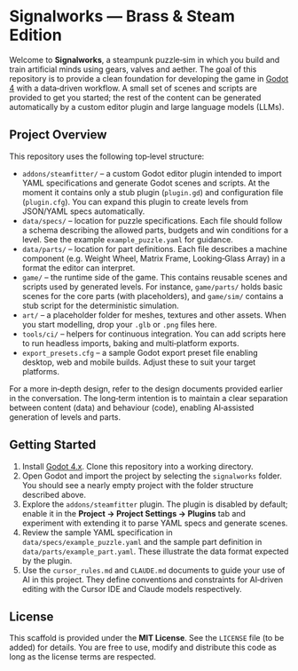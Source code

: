 # Signalworks — Brass & Steam Edition

Welcome to **Signalworks**, a steampunk puzzle‑sim in which you build and train artificial minds using gears, valves and aether.  The goal of this repository is to provide a clean foundation for developing the game in [Godot 4](https://godotengine.org/) with a data‑driven workflow.  A small set of scenes and scripts are provided to get you started; the rest of the content can be generated automatically by a custom editor plugin and large language models (LLMs).

## Project Overview

This repository uses the following top‑level structure:

- `addons/steamfitter/` – a custom Godot editor plugin intended to import YAML specifications and generate Godot scenes and scripts.  At the moment it contains only a stub plugin (`plugin.gd`) and configuration file (`plugin.cfg`).  You can expand this plugin to create levels from JSON/YAML specs automatically.
- `data/specs/` – location for puzzle specifications.  Each file should follow a schema describing the allowed parts, budgets and win conditions for a level.  See the example `example_puzzle.yaml` for guidance.
- `data/parts/` – location for part definitions.  Each file describes a machine component (e.g. Weight Wheel, Matrix Frame, Looking‑Glass Array) in a format the editor can interpret.
- `game/` – the runtime side of the game.  This contains reusable scenes and scripts used by generated levels.  For instance, `game/parts/` holds basic scenes for the core parts (with placeholders), and `game/sim/` contains a stub script for the deterministic simulation.
- `art/` – a placeholder folder for meshes, textures and other assets.  When you start modelling, drop your `.glb` or `.png` files here.
- `tools/ci/` – helpers for continuous integration.  You can add scripts here to run headless imports, baking and multi‑platform exports.
- `export_presets.cfg` – a sample Godot export preset file enabling desktop, web and mobile builds.  Adjust these to suit your target platforms.

For a more in‑depth design, refer to the design documents provided earlier in the conversation.  The long‑term intention is to maintain a clear separation between content (data) and behaviour (code), enabling AI‑assisted generation of levels and parts.

## Getting Started

1. Install [Godot 4.x](https://godotengine.org/download).  Clone this repository into a working directory.
2. Open Godot and import the project by selecting the `signalworks` folder.  You should see a nearly empty project with the folder structure described above.
3. Explore the `addons/steamfitter` plugin.  The plugin is disabled by default; enable it in the **Project → Project Settings → Plugins** tab and experiment with extending it to parse YAML specs and generate scenes.
4. Review the sample YAML specification in `data/specs/example_puzzle.yaml` and the sample part definition in `data/parts/example_part.yaml`.  These illustrate the data format expected by the plugin.
5. Use the `cursor_rules.md` and `CLAUDE.md` documents to guide your use of AI in this project.  They define conventions and constraints for AI‑driven editing with the Cursor IDE and Claude models respectively.

## License

This scaffold is provided under the **MIT License**.  See the `LICENSE` file (to be added) for details.  You are free to use, modify and distribute this code as long as the license terms are respected.